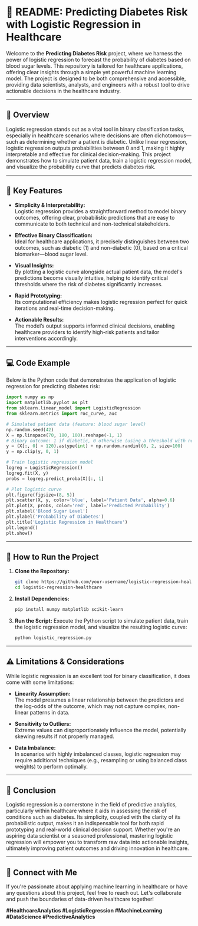 
# 🎨 README: Predicting Diabetes Risk with Logistic Regression in Healthcare

Welcome to the **Predicting Diabetes Risk** project, where we harness the power of logistic regression to forecast the probability of diabetes based on blood sugar levels. This repository is tailored for healthcare applications, offering clear insights through a simple yet powerful machine learning model. The project is designed to be both comprehensive and accessible, providing data scientists, analysts, and engineers with a robust tool to drive actionable decisions in the healthcare industry.

---

## 🌟 Overview

Logistic regression stands out as a vital tool in binary classification tasks, especially in healthcare scenarios where decisions are often dichotomous—such as determining whether a patient is diabetic. Unlike linear regression, logistic regression outputs probabilities between 0 and 1, making it highly interpretable and effective for clinical decision-making. This project demonstrates how to simulate patient data, train a logistic regression model, and visualize the probability curve that predicts diabetes risk.

---

## 🔑 Key Features

- **Simplicity & Interpretability:**  
  Logistic regression provides a straightforward method to model binary outcomes, offering clear, probabilistic predictions that are easy to communicate to both technical and non-technical stakeholders.

- **Effective Binary Classification:**  
  Ideal for healthcare applications, it precisely distinguishes between two outcomes, such as diabetic (1) and non-diabetic (0), based on a critical biomarker—blood sugar level.

- **Visual Insights:**  
  By plotting a logistic curve alongside actual patient data, the model's predictions become visually intuitive, helping to identify critical thresholds where the risk of diabetes significantly increases.

- **Rapid Prototyping:**  
  Its computational efficiency makes logistic regression perfect for quick iterations and real-time decision-making.

- **Actionable Results:**  
  The model’s output supports informed clinical decisions, enabling healthcare providers to identify high-risk patients and tailor interventions accordingly.

---

## 💻 Code Example

Below is the Python code that demonstrates the application of logistic regression for predicting diabetes risk:

```python
import numpy as np
import matplotlib.pyplot as plt
from sklearn.linear_model import LogisticRegression
from sklearn.metrics import roc_curve, auc

# Simulated patient data (feature: blood sugar level)
np.random.seed(42)
X = np.linspace(70, 180, 100).reshape(-1, 1)
# Binary outcome: 1 if diabetic, 0 otherwise (using a threshold with noise)
y = (X[:, 0] > 120).astype(int) + np.random.randint(0, 2, size=100)
y = np.clip(y, 0, 1)

# Train logistic regression model
logreg = LogisticRegression()
logreg.fit(X, y)
probs = logreg.predict_proba(X)[:, 1]

# Plot logistic curve
plt.figure(figsize=(8, 5))
plt.scatter(X, y, color='blue', label='Patient Data', alpha=0.6)
plt.plot(X, probs, color='red', label='Predicted Probability')
plt.xlabel('Blood Sugar Level')
plt.ylabel('Probability of Diabetes')
plt.title('Logistic Regression in Healthcare')
plt.legend()
plt.show()
```

---

## 🚀 How to Run the Project

1. **Clone the Repository:**
   ```bash
   git clone https://github.com/your-username/logistic-regression-healthcare.git
   cd logistic-regression-healthcare
   ```
2. **Install Dependencies:**
   ```bash
   pip install numpy matplotlib scikit-learn
   ```
3. **Run the Script:**
   Execute the Python script to simulate patient data, train the logistic regression model, and visualize the resulting logistic curve:
   ```bash
   python logistic_regression.py
   ```

---

## ⚠️ Limitations & Considerations

While logistic regression is an excellent tool for binary classification, it does come with some limitations:
- **Linearity Assumption:**  
  The model presumes a linear relationship between the predictors and the log-odds of the outcome, which may not capture complex, non-linear patterns in data.

- **Sensitivity to Outliers:**  
  Extreme values can disproportionately influence the model, potentially skewing results if not properly managed.

- **Data Imbalance:**  
  In scenarios with highly imbalanced classes, logistic regression may require additional techniques (e.g., resampling or using balanced class weights) to perform optimally.

---

## 🎯 Conclusion

Logistic regression is a cornerstone in the field of predictive analytics, particularly within healthcare where it aids in assessing the risk of conditions such as diabetes. Its simplicity, coupled with the clarity of its probabilistic output, makes it an indispensable tool for both rapid prototyping and real-world clinical decision support. Whether you're an aspiring data scientist or a seasoned professional, mastering logistic regression will empower you to transform raw data into actionable insights, ultimately improving patient outcomes and driving innovation in healthcare.

---

## 🤝 Connect with Me

If you're passionate about applying machine learning in healthcare or have any questions about this project, feel free to reach out. Let's collaborate and push the boundaries of data-driven healthcare together!

**#HealthcareAnalytics #LogisticRegression #MachineLearning #DataScience #PredictiveAnalytics**


